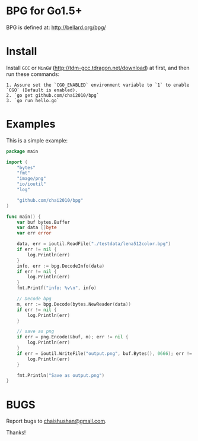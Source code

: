 # BPG for Go1.5+

BPG is defined at:
http://bellard.org/bpg/

# Install

Install `GCC` or `MinGW` (http://tdm-gcc.tdragon.net/download) at first,
and then run these commands:

	1. Assure set the `CGO_ENABLED` environment variable to `1` to enable `CGO` (Default is enabled).
	2. `go get github.com/chai2010/bpg`
	3. `go run hello.go`


# Examples

This is a simple example:

```Go
package main

import (
	"bytes"
	"fmt"
	"image/png"
	"io/ioutil"
	"log"

	"github.com/chai2010/bpg"
)

func main() {
	var buf bytes.Buffer
	var data []byte
	var err error

	data, err = ioutil.ReadFile("./testdata/lena512color.bpg")
	if err != nil {
		log.Println(err)
	}
	info, err := bpg.DecodeInfo(data)
	if err != nil {
		log.Println(err)
	}
	fmt.Printf("info: %v\n", info)

	// Decode bpg
	m, err := bpg.Decode(bytes.NewReader(data))
	if err != nil {
		log.Println(err)
	}

	// save as png
	if err = png.Encode(&buf, m); err != nil {
		log.Println(err)
	}
	if err = ioutil.WriteFile("output.png", buf.Bytes(), 0666); err != nil {
		log.Println(err)
	}

	fmt.Println("Save as output.png")
}
```


# BUGS

Report bugs to <chaishushan@gmail.com>.

Thanks!